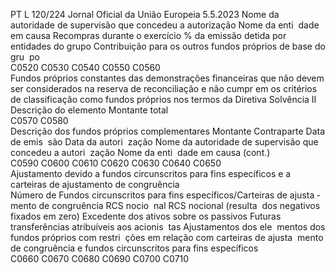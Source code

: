 PT  L 120/224 Jornal Oficial da União Europeia 5.5.2023
 Nome da autoridade de supervisão que concedeu 
a autorização  Nome da enti ­
dade em causa  Recompras durante o 
exercício  % da emissão 
detida por 
entidades do 
grupo  Contribuição 
para os outros 
fundos próprios 
de base do gru ­
po  
C0520  C0530  C0540  C0550  C0560  
Fundos próprios constantes das demonstrações financeiras que não devem ser considerados na reserva de reconciliação e não cumpr em os critérios de classificação 
como fundos próprios nos termos da Diretiva Solvência II  
Descrição do elemento  Montante total  
C0570  C0580  
Descrição dos fundos próprios complementares  Montante  Contraparte  Data de emis ­
são  Data da autori ­
zação  Nome da autoridade 
de supervisão que 
concedeu a autori ­
zação  Nome da enti ­
dade em causa  (cont.)  
C0590  C0600  C0610  C0620  C0630  C0640  C0650  
Ajustamento devido a fundos circunscritos para fins específicos e a carteiras de ajustamento de congruência  
Número de Fundos circunscritos para fins específicos/Carteiras de ajusta ­
mento de congruência  RCS nocio ­
nal  RCS nocional (resulta ­
dos negativos fixados 
em zero)  Excedente dos ativos 
sobre os passivos  Futuras transferências 
atribuíveis aos acionis ­
tas  Ajustamentos dos ele ­
mentos dos fundos 
próprios com restri ­
ções em relação com 
carteiras de ajusta ­
mento de congruência 
e fundos circunscritos 
para fins específicos  
C0660  C0670  C0680  C0690  C0700  C0710